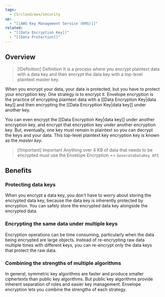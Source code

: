 ```yaml
---
tags:
  - CS/cloud/aws/security
up:
  - "[[AWS Key Management Service (KMS)]]"
related:
  - "[[Data Encryption Key]]"
  - "[[Data Protection]]"
---
```

## Overview

>[!Definition] Definition
>It is a process where you encrypt plaintext data with a data key and then encrypt the data key with a top-level plaintext master key.

When you encrypt your data, your data is protected, but you have to protect your encryption key. One strategy is to encrypt it. Envelope encryption is the practice of encrypting plaintext data with a [[Data Encryption Key|data key]] and then encrypting the [[Data Encryption Key|data key]] under another key.

You can even encrypt the [[Data Encryption Key|data key]] under another encryption key, and encrypt that encryption key under another encryption key. But, eventually, one key must remain in plaintext so you can decrypt the keys and your data. This top-level plaintext key encryption key is known as the _master key_.


>[!Important] Important
> Anything over 4 KB of data that needs to be encrypted must use the Envelope Encryption == `GenerateDataKey API`

## Benefits

### Protecting data keys
When you encrypt a data key, you don't have to worry about storing the encrypted data key, because the data key is inherently protected by encryption. You can safely store the encrypted data key alongside the encrypted data.

### Encrypting the same data under multiple keys

Encryption operations can be time consuming, particularly when the data being encrypted are large objects. Instead of re-encrypting raw data multiple times with different keys, you can re-encrypt only the data keys that protect the raw data.

### Combining the strengths of multiple algorithms

In general, symmetric key algorithms are faster and produce smaller ciphertexts than public key algorithms. But public key algorithms provide inherent separation of roles and easier key management. Envelope encryption lets you combine the strengths of each strategy.

